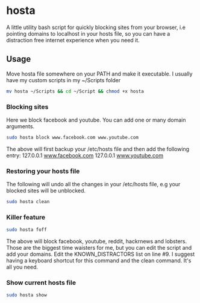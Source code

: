 # hosta
A little utility bash script for quickly blocking sites from your browser, i.e pointing domains to localhost in your hosts file, so you can have a distraction free internet experience when you need it. 


## Usage

Move hosta file somewhere on your PATH and make it executable.
I usually have my custom scripts in my ~/Scripts folder

```bash
mv hosta ~/Scripts && cd ~/Script && chmod +x hosta
```

### Blocking sites

Here we block facebook and youtube. You can add one or many domain arguments.  

```bash
sudo hosta block www.facebook.com www.youtube.com
```

The above will first backup your /etc/hosts file and then add the following entry:
127.0.0.1 www.facebook.com
127.0.0.1 www.youtube.com

### Restoring your hosts file

The following will undo all the changes in your /etc/hosts file, e.g your blocked sites will be unblocked. 

```bash
sudo hosta clean
```

### Killer feature

```bash
sudo hosta foff
```

The above will block facebook, youtube, reddit, hackrnews and lobsters. Those are the biggest time waisters for me, but you can edit the script and add your domains. Edit the KNOWN_DISTRACTORS list on line #9. I suggest having a keyboard shortcut for this command and the clean command. It's all you need. 

### Show current hosts file

```bash
sudo hosta show
```